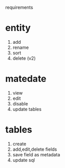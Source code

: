 requirements

# entity
1. add
2. rename
3. sort
4. delete (v2)

# matedate
1. view
2. edit
3. disable
4. update tables

# tables
1. create
2. add,edit,delete fields
3. save field as metadata
4. update sql